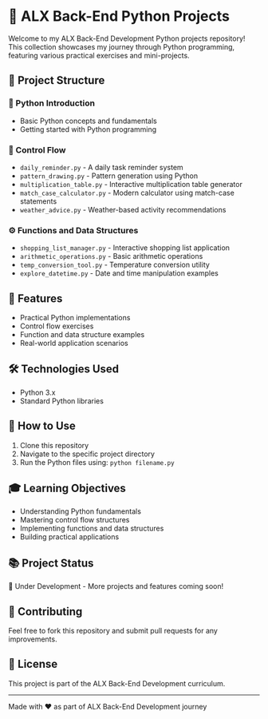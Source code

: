 # 🐍 ALX Back-End Python Projects

Welcome to my ALX Back-End Development Python projects repository! This collection showcases my journey through Python programming, featuring various practical exercises and mini-projects.

## 📁 Project Structure

### 🎯 Python Introduction
- Basic Python concepts and fundamentals
- Getting started with Python programming

### 🔄 Control Flow
- `daily_reminder.py` - A daily task reminder system
- `pattern_drawing.py` - Pattern generation using Python
- `multiplication_table.py` - Interactive multiplication table generator
- `match_case_calculator.py` - Modern calculator using match-case statements
- `weather_advice.py` - Weather-based activity recommendations

### ⚙️ Functions and Data Structures
- `shopping_list_manager.py` - Interactive shopping list application
- `arithmetic_operations.py` - Basic arithmetic operations
- `temp_conversion_tool.py` - Temperature conversion utility
- `explore_datetime.py` - Date and time manipulation examples

## 🚀 Features
- Practical Python implementations
- Control flow exercises
- Function and data structure examples
- Real-world application scenarios

## 🛠️ Technologies Used
- Python 3.x
- Standard Python libraries

## 📝 How to Use
1. Clone this repository
2. Navigate to the specific project directory
3. Run the Python files using: `python filename.py`

## 🎓 Learning Objectives
- Understanding Python fundamentals
- Mastering control flow structures
- Implementing functions and data structures
- Building practical applications

## 📚 Project Status
🚧 Under Development - More projects and features coming soon!

## 🤝 Contributing
Feel free to fork this repository and submit pull requests for any improvements.

## 📄 License
This project is part of the ALX Back-End Development curriculum.

---
Made with ❤️ as part of ALX Back-End Development journey
